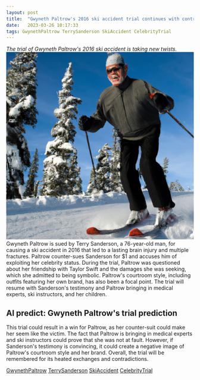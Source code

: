 ```yaml
---
layout: post
title:  "Gwyneth Paltrow's 2016 ski accident trial continues with contradictions and counter-suits"
date:   2023-03-26 10:17:33 
tags: GwynethPaltrow TerrySanderson SkiAccident CelebrityTrial
---
```

*The trial of Gwyneth Paltrow's 2016 ski accident is taking new twists.*
![Image](/assets/c8a34c80-c297-43b7-92d6-2d805b5135b8.jpg) 
Gwyneth Paltrow is sued by Terry Sanderson, a 76-year-old man, for causing a ski accident in 2016 that led to a lasting brain injury and multiple fractures. Paltrow counter-sues Sanderson for $1 and accuses him of exploiting her celebrity status. During the trial, Paltrow was questioned about her friendship with Taylor Swift and the damages she was seeking, which she admitted to being symbolic. Paltrow's courtroom style, including outfits featuring her own brand, has also been a focal point. The trial will resume with Sanderson's testimony and Paltrow bringing in medical experts, ski instructors, and her children.

## AI predict: Gwyneth Paltrow's trial prediction
This trial could result in a win for Paltrow, as her counter-suit could make her seem like the victim. The fact that Paltrow is bringing in medical experts and ski instructors could prove that she was not at fault. However, if Sanderson's testimony is convincing, it could create a negative image of Paltrow's courtroom style and her brand. Overall, the trial will be remembered for its heated exchanges and contradictions.

[GwynethPaltrow](/GwynethPaltrow) [TerrySanderson](/TerrySanderson) [SkiAccident](/SkiAccident) [CelebrityTrial](/CelebrityTrial)